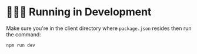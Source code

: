 # 👨🏻‍💻 Running in Development
Make sure you're in the client directory where `package.json` resides then run the command:
```
npm run dev
```